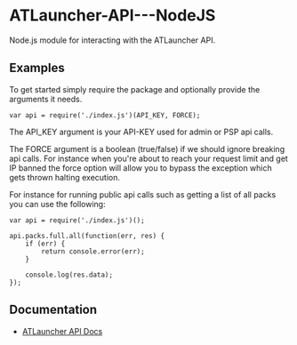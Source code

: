 ATLauncher-API---NodeJS
=======================
Node.js module for interacting with the ATLauncher API.

Examples
----
To get started simply require the package and optionally provide the arguments it needs.

```
var api = require('./index.js')(API_KEY, FORCE);
```

The API_KEY argument is your API-KEY used for admin or PSP api calls.

The FORCE argument is a boolean (true/false) if we should ignore breaking api calls. For instance when you're about to reach your request limit and get IP banned the force option will allow you to bypass the exception which gets thrown halting execution.

For instance for running public api calls such as getting a list of all packs you can use the following:

```
var api = require('./index.js')();

api.packs.full.all(function(err, res) {
    if (err) {
        return console.error(err);
    }

    console.log(res.data);
});
```

Documentation
----
* [ATLauncher API Docs](http://wiki.atlauncher.com/api:information)